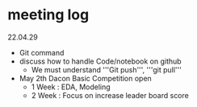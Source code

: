 # meeting log

22.04.29

* Git command
* discuss how to handle Code/notebook on github
    * We must understand '''Git push''', '''git pull'''
* May 2th Dacon Basic Competition open
    * 1 Week : EDA, Modeling
    * 2 Week : Focus on increase leader board score
